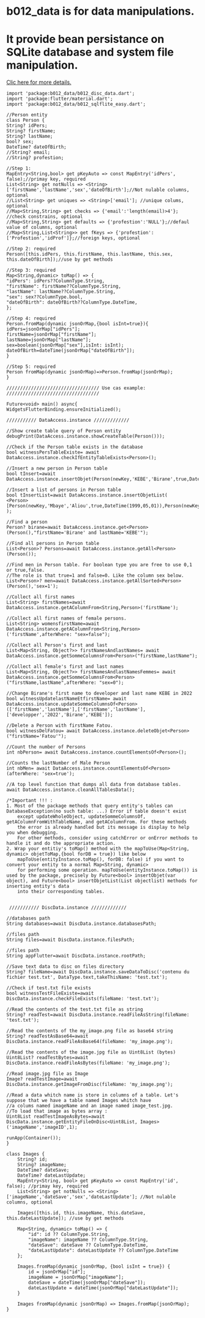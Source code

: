 # b012_data is for data manipulations.
# It provide bean persistance on SQLite database and system file manipulation.
[Clic here for more details.](birane012.github.io)

    import 'package:b012_data/b012_disc_data.dart';
    import 'package:flutter/material.dart';
    import 'package:b012_data/b012_sqlflite_easy.dart';
    
    //Person entity
    class Person {
    String? idPers;
    String? firstName;
    String? lastName;
    bool? sex;
    DateTime? dateOfBirth;
    //String? email;
    //String? profestion;
    
    //Step 1:
    MapEntry<String,bool> get pKeyAuto => const MapEntry('idPers', false);//primay key, required
    List<String> get notNulls => <String>['firstName','lastName','sex','dateOfBirth'];//Not nulable columns, optional
    //List<String> get uniques => <String>['email']; //unique colums, optional
    //Map<String,String> get checks => {'email':'length(email)>4'}; //check constrains, optional
    //Map<String,String> get defaults => {'profestion':'NULL'};//defaul value of columns, optional
    //Map<String,List<String>> get fKeys => {'profestion':['Profestion','idProf']};//foreign keys, optional
    
    //Step 2: required
    Person([this.idPers, this.firstName, this.lastName, this.sex, this.dateOfBirth]);//use by get methods
    
    //Step 3: required
    Map<String,dynamic> toMap() => {
    "idPers": idPers??ColumnType.String,
    "firstName": firstName??ColumnType.String,
    "lastName": lastName??ColumnType.String,
    "sex": sex??ColumnType.bool,
    "dateOfBirth": dateOfBirth??ColumnType.DateTime,
    };
    
    //Step 4: required
    Person.fromMap(dynamic jsonOrMap,{bool isInt=true}){
    idPers=jsonOrMap["idPers"];
    firstName=jsonOrMap["firstName"];
    lastName=jsonOrMap["lastName"];
    sex=boolean(jsonOrMap["sex"],isInt: isInt);
    dateOfBirth=dateTime(jsonOrMap["dateOfBirth"]);
    }
    
    //Step 5: required
    Person fromMap(dynamic jsonOrMap)=>Person.fromMap(jsonOrMap);
    }
    
    ////////////////////////////////// Use cas example: //////////////////////////////////
    
    Future<void> main() async{
    WidgetsFlutterBinding.ensureInitialized();
    
    /////////// DataAccess.instance /////////////

    //Show create table query of Person entity
    debugPrint(DataAccess.instance.showCreateTable(Person()));
    
    //Check if the Person table exists in the database
    bool witnessPersTableExiste= await DataAccess.instance.checkIfEntityTableExists<Person>();
    
    //Insert a new person in Person table
    bool tInsert=await DataAccess.instance.insertObjet(Person(newKey,'KEBE','Birane',true,DateTime(2000,08,05)));
    
    //Insert a list of persons in Person table
    bool tInsertList=await DataAccess.instance.insertObjetList(
    <Person>[Person(newKey,'Mbaye','Aliou',true,DateTime(1999,05,01)),Person(newKey,'Cisse','Fatou',false,DateTime(2000,07,09))]
    );
    
    //Find a person
    Person? birane=await DataAccess.instance.get<Person>(Person(),"firstName='Birane' and lastName='KEBE'");
    
    //Find all persons in Person table
    List<Person>? Persons=await DataAccess.instance.getAll<Person>(Person());
    
    //Find men in Person table. For boolean type you are free to use 0,1 or true,false. 
    //The role is that true=1 and false=0. Like the column sex below.
    List<Person>? men=await DataAccess.instance.getAllSorted<Person>(Person(),'sex=1');
    
    //Collect all first names
    List<String> firstNames=await DataAccess.instance.getAColumnFrom<String,Person>('firstName');
    
    //Collect all first names of female persons. 
    List<String> womensfirstName=await DataAccess.instance.getAColumnFrom<String,Person>('firstName',afterWhere: "sex=false");
    
    //Collect all Person's first and last 
    List<Map<String, Object?>> firstNamesAndlastNames= await DataAccess.instance.getSommeColumnsFrom<Person>("firstName,lastName");
    
    //Collect all female's first and last names
    List<Map<String, Object?>> firstNamesAndlastNamesFemmes= await DataAccess.instance.getSommeColumnsFrom<Person>("firstName,lastName",afterWhere: "sex=0");
    
    //Change Birane's first name to developer and last name KEBE in 2022
    bool witnessUpdatelastNameEtfirstName= await DataAccess.instance.updateSommeColumnsOf<Person>(['firstName','lastName'],['firstName','lastName'],['developper','2022','Birane','KEBE']);
    
    //Delete a Person with firstName Fatou.
    bool witnessDelFatou= await DataAccess.instance.deleteObjet<Person>("firstName='Fatou'");
    
    //Count the number of Persons
    int nbPerson= await DataAccess.instance.countElementsOf<Person>();
    
    //Counts the lastNumber of Male Person
    int nbMen= await DataAccess.instance.countElementsOf<Person>(afterWhere: 'sex=true');

    //A top level function that dumps all data from database tables.
    await DataAccess.instance.cleanAllTablesData();

    /*Important !!! : 
    1. Most of the package methods that query entity's tables can DatabaseException(no such table: ...) Error if table doesn't exist
        except updateWholeObject, updateSommeColumnsOf, getAColumnFromWithTableName, and getAColumnFrom. For these methods
        the error is already handled but its message is display to help you when debugging.
        For other methods, consider using catchError or onError methods to handle it and do the appropriate action.
    2. Wrap your entitiy's toMap() method with the mapToUse(Map<String, dynamic> objetToMap,{bool forDB = true}) like below
        mapToUse(entityInstance.toMap(), forDB: false) if you want to convert your entity to a normal Map<String, dynamic> 
        for performing some operation. mapToUse(entityInstance.toMap()) is used by the package, precisely by Future<bool> insertObjet(var object), and Future<bool> insertObjetList(List objectlist) methods for inserting entity's data 
        into their corresponding tables.


     /////////// DiscData.instance /////////////

    //databases path
    String databases=await DiscData.instance.databasesPath;
    
    //files path
    String files=await DiscData.instance.filesPath;
    
    //files path
    String appFlutter=await DiscData.instance.rootPath;
    
    //Save text data to disc on files directory
    String? fileName=await DiscData.instance.saveDataToDisc('contenu du fichier test.txt', DataType.text,takeThisName: 'test.txt');
    
    //Check if test.txt file exists
    bool witnessTestFileExiste=await DiscData.instance.checkFileExists(fileName: 'test.txt');
    
    //Read the contents of the test.txt file as string
    String? readTest=await DiscData.instance.readFileAsString(fileName: 'test.txt');

    //Read the contents of the my_image.png file as base64 string 
    String? readTestAsBase64=await DiscData.instance.readFileAsBase64(fileName: 'my_image.png');

    //Read the contents of the image.jpg file as Uint8List (bytes)
    Uint8List? readTestBytes=await DiscData.instance.readFileAsBytes(fileName: 'my_image.png');

    //Read image.jpg file as Image
    Image? readTestImage=await DiscData.instance.getImageFromDisc(fileName: 'my_image.png');

    //Read a data whitch name is store in columns of a table. Let's suppose that we have a table named Images whitch have
    //a colums named imageName and an image named image_test.jpg.
    //To load that image as bytes array :
    Uint8List readTestImageAsBytes=await DiscData.instance.getEntityFileOnDisc<Uint8List, Images>('imageName','imageID',1);

    runApp(Container());
    }

    class Images {
        String? id;
        String? imageName;
        DateTime? dateSave;
        DateTime? dateLastUpdate;
        MapEntry<String, bool> get pKeyAuto => const MapEntry('id', false); //primay key, required
        List<String> get notNulls => <String>['imageName','dateSave','sex','dateLastUpdate']; //Not nulable columns, optional
        
        Images([this.id, this.imageName, this.dateSave, this.dateLastUpdate]); //use by get methods
        
        Map<String, dynamic> toMap() => {
            "id": id ?? ColumnType.String,
            "imageName": imageName ?? ColumnType.String,
            "dateSave": dateSave ?? ColumnType.DateTime,
            "dateLastUpdate": dateLastUpdate ?? ColumnType.DateTime
        };
    
        Images.fromMap(dynamic jsonOrMap, {bool isInt = true}) {
            id = jsonOrMap["id"];
            imageName = jsonOrMap["imageName"];
            dateSave = dateTime(jsonOrMap["dateSave"]);
            dateLastUpdate = dateTime(jsonOrMap["dateLastUpdate"]);
        }
    
        Images fromMap(dynamic jsonOrMap) => Images.fromMap(jsonOrMap);
    }





